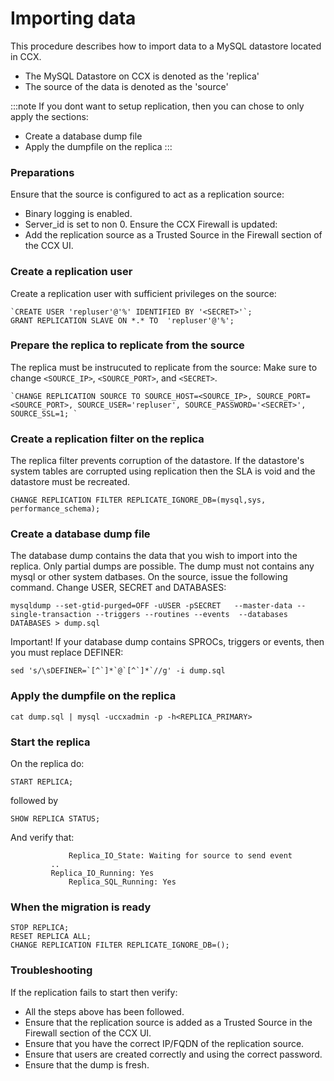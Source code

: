 # Importing data

This procedure describes how to import data to a MySQL datastore located in CCX.
- The MySQL Datastore on CCX is denoted as the 'replica'
- The source of the data is denoted as the 'source'

:::note
If you dont want to setup replication, then you can chose to only apply the sections:
* Create a database dump file
* Apply the dumpfile on the replica
:::

### Preparations
Ensure that the source is configured to act as a replication source:
* Binary logging is enabled.
* Server_id is set to non 0.
Ensure the CCX Firewall is updated:
* Add the replication source as a Trusted Source in the Firewall section of the CCX UI.

### Create a replication user
Create a replication user with sufficient privileges on the source:
```
`CREATE USER 'repluser'@'%' IDENTIFIED BY '<SECRET>'`;
GRANT REPLICATION SLAVE ON *.* TO  'repluser'@'%';
```
### Prepare the replica to replicate from the source
The replica must be instrucuted to replicate from the source:
Make sure to change `<SOURCE_IP>`, `<SOURCE_PORT>`, and `<SECRET>`.
```
`CHANGE REPLICATION SOURCE TO SOURCE_HOST=<SOURCE_IP>, SOURCE_PORT=<SOURCE_PORT>, SOURCE_USER='repluser', SOURCE_PASSWORD='<SECRET>', SOURCE_SSL=1; `
```
### Create a replication filter on the replica
The replica filter prevents corruption of the datastore.
If the datastore's system tables are corrupted using replication then the SLA is void and the datastore must be recreated.

```
CHANGE REPLICATION FILTER REPLICATE_IGNORE_DB=(mysql,sys, performance_schema);
```

### Create a database dump file
The database dump contains the data that you wish to import into the replica. Only partial dumps are possible. The dump must not contains any mysql or other system datbases.
On the source, issue the following command. Change USER, SECRET and DATABASES:
```
mysqldump --set-gtid-purged=OFF -uUSER -pSECRET   --master-data --single-transaction --triggers --routines --events  --databases DATABASES > dump.sql
```
Important! If your database dump contains SPROCs, triggers or events, then you must replace DEFINER:
```
sed 's/\sDEFINER=`[^`]*`@`[^`]*`//g' -i dump.sql
```

### Apply the dumpfile on the replica
`cat dump.sql | mysql -uccxadmin -p -h<REPLICA_PRIMARY>`

### Start the replica
On the replica do:
```
START REPLICA;
```
followed by
```
SHOW REPLICA STATUS;
```
And verify that:
```
             Replica_IO_State: Waiting for source to send event
	     ..
  	     Replica_IO_Running: Yes
             Replica_SQL_Running: Yes
```	     
### When the migration is ready
```
STOP REPLICA;
RESET REPLICA ALL;
CHANGE REPLICATION FILTER REPLICATE_IGNORE_DB=();
```


### Troubleshooting
If the replication fails to start then verify:
* All the steps above has been followed.
* Ensure that the replication source is added as a Trusted Source in the Firewall section of the CCX UI.
* Ensure that you have the correct IP/FQDN of the replication source.
* Ensure that users are created correctly and using the correct password.
* Ensure that the dump is fresh.



